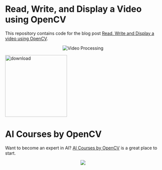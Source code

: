 # Read, Write, and Display a Video using OpenCV

This repository contains code for the blog post [Read, Write and Display a video using OpenCV](https://www.learnopencv.com/read-write-and-display-a-video-using-opencv-cpp-python/).

<p align="center"><img src="https://learnopencv.com/wp-content/uploads/2017/05/The-Horse-in-Motion-anim.gif" alt="Video Processing"></p>

[<img src="https://learnopencv.com/wp-content/uploads/2022/07/download-button-e1657285155454.png" alt="download" width="200">](https://www.dropbox.com/scl/fo/vcxmzih63i6wo33pohcq9/h?dl=1&rlkey=flxwju3wwzigadnzd0xmd5r7x)

# AI Courses by OpenCV

Want to become an expert in AI? [AI Courses by OpenCV](https://opencv.org/courses/) is a great place to start. 

<a href="https://opencv.org/courses/">
<p align="center"> 
<img src="https://www.learnopencv.com/wp-content/uploads/2020/04/AI-Courses-By-OpenCV-Github.png">
</p>
</a>
